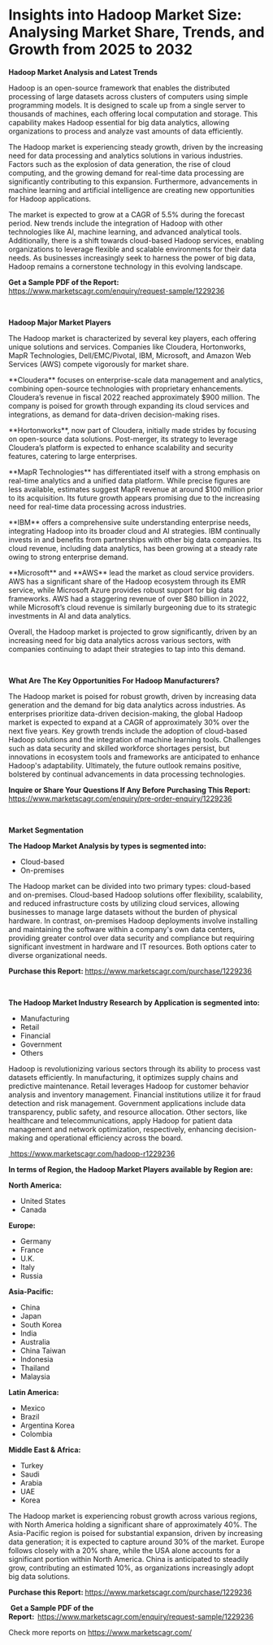 <p><h1>Insights into Hadoop Market Size: Analysing Market Share, Trends, and Growth from 2025 to 2032</h1></p><p><strong>Hadoop Market Analysis and Latest Trends</strong></p>
<p><p>Hadoop is an open-source framework that enables the distributed processing of large datasets across clusters of computers using simple programming models. It is designed to scale up from a single server to thousands of machines, each offering local computation and storage. This capability makes Hadoop essential for big data analytics, allowing organizations to process and analyze vast amounts of data efficiently.</p><p>The Hadoop market is experiencing steady growth, driven by the increasing need for data processing and analytics solutions in various industries. Factors such as the explosion of data generation, the rise of cloud computing, and the growing demand for real-time data processing are significantly contributing to this expansion. Furthermore, advancements in machine learning and artificial intelligence are creating new opportunities for Hadoop applications.</p><p>The market is expected to grow at a CAGR of 5.5% during the forecast period. New trends include the integration of Hadoop with other technologies like AI, machine learning, and advanced analytical tools. Additionally, there is a shift towards cloud-based Hadoop services, enabling organizations to leverage flexible and scalable environments for their data needs. As businesses increasingly seek to harness the power of big data, Hadoop remains a cornerstone technology in this evolving landscape.</p></p>
<p><strong>Get a Sample PDF of the Report:&nbsp;</strong> <a href="https://www.marketscagr.com/enquiry/request-sample/1229236?utm_campaign=2383&utm_medium=2&utm_source=Github&utm_content=ia&utm_term=10032025&utm_id=hadoop">https://www.marketscagr.com/enquiry/request-sample/1229236</a></p>
<p>&nbsp;</p>
<p><strong>Hadoop Major Market Players</strong></p>
<p><p>The Hadoop market is characterized by several key players, each offering unique solutions and services. Companies like Cloudera, Hortonworks, MapR Technologies, Dell/EMC/Pivotal, IBM, Microsoft, and Amazon Web Services (AWS) compete vigorously for market share.</p><p>**Cloudera** focuses on enterprise-scale data management and analytics, combining open-source technologies with proprietary enhancements. Cloudera’s revenue in fiscal 2022 reached approximately $900 million. The company is poised for growth through expanding its cloud services and integrations, as demand for data-driven decision-making rises.</p><p>**Hortonworks**, now part of Cloudera, initially made strides by focusing on open-source data solutions. Post-merger, its strategy to leverage Cloudera’s platform is expected to enhance scalability and security features, catering to large enterprises.</p><p>**MapR Technologies** has differentiated itself with a strong emphasis on real-time analytics and a unified data platform. While precise figures are less available, estimates suggest MapR revenue at around $100 million prior to its acquisition. Its future growth appears promising due to the increasing need for real-time data processing across industries.</p><p>**IBM** offers a comprehensive suite understanding enterprise needs, integrating Hadoop into its broader cloud and AI strategies. IBM continually invests in and benefits from partnerships with other big data companies. Its cloud revenue, including data analytics, has been growing at a steady rate owing to strong enterprise demand.</p><p>**Microsoft** and **AWS** lead the market as cloud service providers. AWS has a significant share of the Hadoop ecosystem through its EMR service, while Microsoft Azure provides robust support for big data frameworks. AWS had a staggering revenue of over $80 billion in 2022, while Microsoft’s cloud revenue is similarly burgeoning due to its strategic investments in AI and data analytics.</p><p>Overall, the Hadoop market is projected to grow significantly, driven by an increasing need for big data analytics across various sectors, with companies continuing to adapt their strategies to tap into this demand.</p></p>
<p>&nbsp;</p>
<p><strong>What Are The Key Opportunities For Hadoop Manufacturers?</strong></p>
<p><p>The Hadoop market is poised for robust growth, driven by increasing data generation and the demand for big data analytics across industries. As enterprises prioritize data-driven decision-making, the global Hadoop market is expected to expand at a CAGR of approximately 30% over the next five years. Key growth trends include the adoption of cloud-based Hadoop solutions and the integration of machine learning tools. Challenges such as data security and skilled workforce shortages persist, but innovations in ecosystem tools and frameworks are anticipated to enhance Hadoop's adaptability. Ultimately, the future outlook remains positive, bolstered by continual advancements in data processing technologies.</p></p>
<p><strong>Inquire or Share Your Questions If Any Before Purchasing This Report:</strong> <a href="https://www.marketscagr.com/enquiry/pre-order-enquiry/1229236?utm_campaign=2383&utm_medium=2&utm_source=Github&utm_content=ia&utm_term=10032025&utm_id=hadoop">https://www.marketscagr.com/enquiry/pre-order-enquiry/1229236</a></p>
<p>&nbsp;</p>
<p><strong>Market Segmentation</strong></p>
<p><strong>The Hadoop Market Analysis by types is segmented into:</strong></p>
<p><ul><li>Cloud-based</li><li>On-premises</li></ul></p>
<p><p>The Hadoop market can be divided into two primary types: cloud-based and on-premises. Cloud-based Hadoop solutions offer flexibility, scalability, and reduced infrastructure costs by utilizing cloud services, allowing businesses to manage large datasets without the burden of physical hardware. In contrast, on-premises Hadoop deployments involve installing and maintaining the software within a company's own data centers, providing greater control over data security and compliance but requiring significant investment in hardware and IT resources. Both options cater to diverse organizational needs.</p></p>
<p><strong>Purchase this Report:&nbsp;</strong><a href="https://www.marketscagr.com/purchase/1229236?utm_campaign=2383&utm_medium=2&utm_source=Github&utm_content=ia&utm_term=10032025&utm_id=hadoop">https://www.marketscagr.com/purchase/1229236</a></p>
<p>&nbsp;</p>
<p><strong>The Hadoop Market Industry Research by Application is segmented into:</strong></p>
<p><ul><li>Manufacturing</li><li>Retail</li><li>Financial</li><li>Government</li><li>Others</li></ul></p>
<p><p>Hadoop is revolutionizing various sectors through its ability to process vast datasets efficiently. In manufacturing, it optimizes supply chains and predictive maintenance. Retail leverages Hadoop for customer behavior analysis and inventory management. Financial institutions utilize it for fraud detection and risk management. Government applications include data transparency, public safety, and resource allocation. Other sectors, like healthcare and telecommunications, apply Hadoop for patient data management and network optimization, respectively, enhancing decision-making and operational efficiency across the board.</p></p>
<p><a href="https://www.marketscagr.com/hadoop-r1229236?utm_campaign=2383&utm_medium=2&utm_source=Github&utm_content=ia&utm_term=10032025&utm_id=hadoop">&nbsp;https://www.marketscagr.com/hadoop-r1229236</a></p>
<p><strong>In terms of Region, the Hadoop Market Players available by Region are:</strong></p>
<p>
    <p> <strong> North America: </strong>
        <ul>
            <li>United States</li>
            <li>Canada</li>
        </ul>
        </p> 
    <p> <strong> Europe: </strong>
        <ul>
            <li>Germany</li>
            <li>France</li>
            <li>U.K.</li>
            <li>Italy</li>
            <li>Russia</li>
        </ul>
        </p> 
    <p> <strong> Asia-Pacific: </strong>
        <ul>
            <li>China</li>
            <li>Japan</li>
            <li>South Korea</li>
            <li>India</li>
            <li>Australia</li>
            <li>China Taiwan</li>
            <li>Indonesia</li>
            <li>Thailand</li>
            <li>Malaysia</li>
        </ul>
        </p> 
    <p> <strong> Latin America: </strong>
        <ul>
            <li>Mexico</li>
            <li>Brazil</li>
            <li>Argentina Korea</li>
            <li>Colombia</li>
        </ul>
        </p> 
    <p> <strong> Middle East & Africa: </strong>
        <ul>
            <li>Turkey</li>
            <li>Saudi</li>
            <li>Arabia</li>
            <li>UAE</li>
            <li>Korea</li>
        </ul>
    </p>
    </p>
<p><p>The Hadoop market is experiencing robust growth across various regions, with North America holding a significant share of approximately 40%. The Asia-Pacific region is poised for substantial expansion, driven by increasing data generation; it is expected to capture around 30% of the market. Europe follows closely with a 20% share, while the USA alone accounts for a significant portion within North America. China is anticipated to steadily grow, contributing an estimated 10%, as organizations increasingly adopt big data solutions.</p></p>
<p><strong>Purchase this Report: </strong><a href="https://www.marketscagr.com/purchase/1229236?utm_campaign=2383&utm_medium=2&utm_source=Github&utm_content=ia&utm_term=10032025&utm_id=hadoop">https://www.marketscagr.com/purchase/1229236</a></p>
<p>&nbsp;<strong>Get a Sample PDF of the Report:&nbsp;&nbsp;</strong><a href="https://www.marketscagr.com/enquiry/request-sample/1229236?utm_campaign=2383&utm_medium=2&utm_source=Github&utm_content=ia&utm_term=10032025&utm_id=hadoop">https://www.marketscagr.com/enquiry/request-sample/1229236</a></p>
<p><strong></strong></p>
<p>Check more reports on <a href="https://www.marketscagr.com/?utm_campaign=2383&utm_medium=2&utm_source=Github&utm_content=ia&utm_term=10032025&utm_id=hadoop">https://www.marketscagr.com/</a></p>